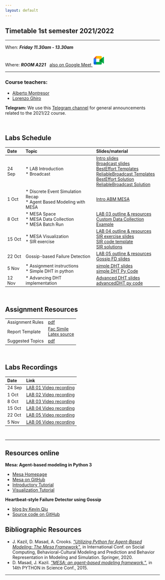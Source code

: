 ```yaml
---
layout: default
---
```


## Timetable 1st semester 2021/2022

***

When: ***Friday 11.30am - 13.30am***

Where: ***ROOM A221***   &nbsp; <a href="https://meet.google.com/zbs-udrn-rtt">
  also on Google Meet
<img src="./assets/images/gmeet.png" alt="Link to Google Meet" width="40"/>
</a>
<!--
also [online on Google Meet](https://meet.google.com/zbs-udrn-rtt)
  [![image alt text](./assets/images/gmeet.png)](www.google.com)-->


***


### Course teachers:

*   [Alberto Montresor](http://cricca.disi.unitn.it/montresor/)
*   [Lorenzo Ghiro](https://ans.disi.unitn.it/~ghiro/)

**Telegram:** We use this [Telegram channel](https://t.me/joinchat/-AzoD7LEX04zNTk0) for general
announcements related to the 2021/22 course.

<br>

## Labs Schedule 

| Date        | Topic                                 | Slides/material                                         |
|:------------|:--------------------------------------|:--------------------------------------------------------|
| 24 Sep      | * LAB Introduction <br> * Broadcast   | [Intro slides](./assets/slides/labINTRODUCTION.pdf) <br> [Broadcast slides](./assets/slides/labBROADCAST.pdf) <br> [BestEffort Templates](./assets/resources/BEBtemplate.zip) <br> [ReliableBroadcast Templates](./assets/resources/RELbroadcastTEMPLATE.zip) <br> [BestEffort Solution](./assets/resources/BEBsolution.zip)  <br>  [ReliableBroadcast Solution](./assets/resources/RELbroadcastSOLUTION.zip)  |
| 1 Oct       | * Discrete Event Simulation Recap <br> * Agent Based Modeling with MESA  | [Intro ABM MESA](./assets/slides/labMESA.pdf)|
| 8 Oct       | * MESA Space <br> * MESA Data Collection <br> * MESA Batch Run    | [LAB 03 outline & resources](https://docs.google.com/document/d/1PFSXFpKD6nUHxle0SkOAL1ucmtSxxNU1lkm_oD1HYKM/edit?usp=sharing) <br> [Custom Data Collection Example](./assets/resources/customDataCollection.zip)|
| 15 Oct | * MESA Visualization <br> * SIR exercise | [LAB 04 outline & resources](https://docs.google.com/document/d/1j9HfSnwEcLQ8y_jL-hjkoHP4RAEJOjF8KhloPHCeHco/edit?usp=sharing) <br> [SIR exercise slides](./assets/slides/labSIRwithMESA.pdf) <br> [SIR code template](./assets/resources/SIRprovidedCode.zip)  <br> [SIR solutions](./assets/resources/SIRsolutions.zip)|
| 22 Oct | Gossip-based Failure Detection  | [LAB 05 outline & resources](https://docs.google.com/document/d/1g4udgIgTUdcy3LLQirqvIeZ2tblZNzLxngqM9wcCWag/edit?usp=sharing) <br> [Gossip FD slides](./assets/slides/labGossipFailureDetection.pdf)|
| 5 Nov  | * Assignment instructions <br> * Simple DHT in python  | [simple DHT slides](./assets/slides/labDHTsimple.pdf)  <br> [simple DHT Py Code](./assets/resources/simpleDHT.py)|
| 12 Nov | * Advancing DHT implementation  | [Advanced DHT slides](./assets/slides/labAdvancingDHT.pdf) <br> [advancedDHT py code](./assets/resources/advancedDHT.zip)|



<br>

## Assignment Resources

|                     |                                                |
|:------------|:-------------------------------------------------------|
| Assignment Rules    | [pdf](./assets/assignment/assignmentRules.pdf) |
| Report Template     | [Fac Simile](./assets/assignment/reportTemplate.pdf) <br> [Latex source](./assets/assignment/reportTemplate.zip) |
| Suggested Topics    | [pdf](./assets/assignment/topicsAssignment.pdf) |


<br>

## Labs Recordings

| Date        | Link                                         |
|:------------|:---------------------------------------------|
| 24 Sep      | [LAB 01 Video recording](https://drive.google.com/file/d/19WWv7unQ6jymklnVb-a7sR51mNO3vjkz/view?usp=sharing)|
| 1 Oct       | [LAB 02 Video recording](https://drive.google.com/file/d/1V1_y9X9K6JwWfaCQJq3EJpaM9mRpQS61/view?usp=sharing)|
| 8 Oct       | [LAB 03 Video recording](https://drive.google.com/file/d/1I1Ydw_ECHKJq-PoL0SL2UcuuJxzGqJhO/view?usp=sharing)|
| 15 Oct      | [LAB 04 Video recording](https://drive.google.com/file/d/1tXFYeD7I4SeMgps743uoLPn1izxxrBGy/view?usp=sharing)|
| 22 Oct      | [LAB 05 Video recording](https://drive.google.com/file/d/1qDS3oss0dL047afpnuPlDPCRTXnsjibp/view?usp=sharing)|
| 5 Nov       | [LAB 06 Video recording](https://drive.google.com/file/d/1HCx4FTnMoWhystRff7OPLK65EU7Oe4NO/view?usp=sharing)|             


<br>

***
## Resources online

**Mesa: Agent-based modeling in Python 3**
- [Mesa Homepage](https://mesa.readthedocs.io/en/stable)
- [Mesa on GitHub](https://github.com/projectmesa/mesa)
- [Introductory Tutorial](https://mesa.readthedocs.io/en/stable/tutorials/intro_tutorial.html)
- [Visualization Tutorial](https://mesa.readthedocs.io/en/stable/tutorials/adv_tutorial.html)

**Heartbeat-style Failure Detector using Gossip**
- [blog by Kevin Qiu](https://blog.idempotent.ca/2018/08/21/heartbeat-style-failure-detector-using-gossip)
- [Source code on GitHub](https://github.com/kevinjqiu/failure_detector)

## Bibliographic Resources

- J. Kazil, D. Masad, A. Crooks. [*"Utilizing Python for Agent-Based Modeling: The Mesa Framework"*](https://link.springer.com/chapter/10.1007/978-3-030-61255-9_30), in
 International Conf. on Social Computing, Behavioral-Cultural Modeling and Prediction and Behavior Representation in Modeling and Simulation. Springer, 2020.
- D. Masad, J. Kazil. [*"MESA: an agent-based modeling framework."*](https://conference.scipy.org/proceedings/scipy2015/pdfs/jacqueline_kazil.pdf), in 14th PYTHON in Science Conf., 2015.

***


<!--Text can be **bold**, _italic_, or ~~strikethrough~~.

[Link to another page](./another-page.html).

There should be whitespace between paragraphs.

There should be whitespace between paragraphs. We recommend including a README, or a file with information about your project.

# Header 1

This is a normal paragraph following a header. GitHub is a code hosting platform for version control and collaboration. It lets you and others work together on projects from anywhere.

## Header 2

> This is a blockquote following a header.
>
> When something is important enough, you do it even if the odds are not in your favor.

### Header 3

```js
// Javascript code with syntax highlighting.
var fun = function lang(l) {
  dateformat.i18n = require('./lang/' + l)
  return true;
}
```

```ruby
# Ruby code with syntax highlighting
GitHubPages::Dependencies.gems.each do |gem, version|
  s.add_dependency(gem, "= #{version}")
end
```

#### Header 4

*   This is an unordered list following a header.
*   This is an unordered list following a header.
*   This is an unordered list following a header.

##### Header 5

1.  This is an ordered list following a header.
2.  This is an ordered list following a header.
3.  This is an ordered list following a header.

###### Header 6

| head1        | head two          | three |
|:-------------|:------------------|:------|
| ok           | good swedish fish | nice  |
| out of stock | good and plenty   | nice  |
| ok           | good `oreos`      | hmm   |
| ok           | good `zoute` drop | yumm  |

### There's a horizontal rule below this.

* * *

### Here is an unordered list:

*   Item foo
*   Item bar
*   Item baz
*   Item zip

### And an ordered list:

1.  Item one
1.  Item two
1.  Item three
1.  Item four

### And a nested list:

- level 1 item
  - level 2 item
  - level 2 item
    - level 3 item
    - level 3 item
- level 1 item
  - level 2 item
  - level 2 item
  - level 2 item
- level 1 item
  - level 2 item
  - level 2 item
- level 1 item

### Small image

![Octocat](https://github.githubassets.com/images/icons/emoji/octocat.png)

### Large image

![Branching](https://guides.github.com/activities/hello-world/branching.png)


### Definition lists can be used with HTML syntax.

<dl>
<dt>Name</dt>
<dd>Godzilla</dd>
<dt>Born</dt>
<dd>1952</dd>
<dt>Birthplace</dt>
<dd>Japan</dd>
<dt>Color</dt>
<dd>Green</dd>
</dl>

```
Long, single-line code blocks should not wrap. They should horizontally scroll if they are too long. This line should be long enough to demonstrate this.
```

```
The final element.
```
-->